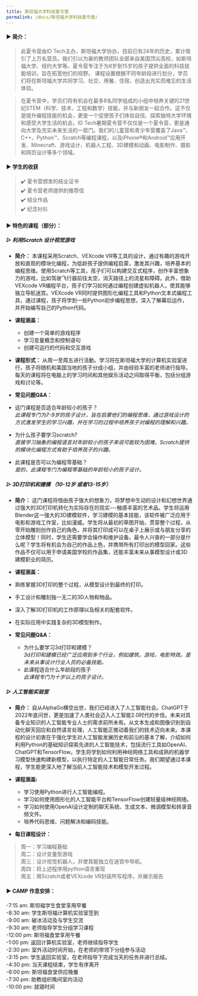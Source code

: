 ```yaml
---
title: 斯坦福大学科技夏令营
permalink: /docs/斯坦福大学科技夏令营/
---
```


#### ▶︎ 简介： 
>此夏令营由ID Tech主办，斯坦福大学协办，目前已有24年的历史，累计吸引了上万名营员。我们引以为豪的教师团队全部来自美国顶尖高校，如斯坦福大学、纽约大学等。夏令营专注于为8岁到15岁的孩子提供全面的科技技能培训，旨在拓宽他们的视野。
课程设置根据不同年龄段进行划分，学员们将在斯坦福大学共同学习、社交、用餐、住宿，创造出充实而难忘的生活体验。

>在夏令营中，学员们将有机会在最多8名同学组成的小组中培养关键的21世纪STEM（科学、技术、工程和数学）技能，并与新朋友一起合作。这不仅是提升编程技能的机会，更是一个促使孩子们体验自信、探索独特大学环境和感受大学生活的机会。ID Tech暑期夏令营不仅仅是一个夏令营，更是通向大学及充实未来生活的一扇门。我们的儿童营和青少年营覆盖了Java™、C++、Python™、Scratch等编程课程，以及iPhone®和Android™应用开发、Minecraft、游戏设计、机器人工程、3D建模和动画、电影制作、摄影和网页设计等多个领域。

#### ▶︎ 学生的收获
> ✔️ 夏令营颁发的结业证书<br>
> ✔️ 夏令营老师提供的推荐信<br>
> ✔️ 结业作品<br>
> ✔️ 纪念衬衫<br>


#### ▶︎ 特色的课程（部分）：
##### **▻ 利用Scratch 设计视觉游戏**
* **简介：** 本课程采用Scratch、VEXcode VR等工具的设计，通过有趣的游戏开放和直观的模块化编程，为低龄孩子提供编程启蒙，激发其兴趣，培养基本的编程思维。使用Scratch等工具，孩子们可以构建交互式程序，创作丰富想象力的游戏，比如驾驶飞行器前往太空，消灭路径上的流星和障碍。此外，借助VEXcode VR编程平台，孩子们学习如何通过编程创建虚拟机器人，使其能够独立导航迷宫。VEXcode VR同时提供图形化编程工具和Python文本式编程工具，通过课程，孩子将学到一些Python初步编程思想，深入了解幕后运作，并开始编写自己的Python代码。
* **课程涵盖：** 
  * 创建一个简单的游戏程序
  * 学习变量概念和控制语句
  * 创建可运行的代码和交互游戏
* **课程形式：** 
从周一至周五进行活動。学习将在斯坦福大学的计算机实验室进行，孩子将随机和美国当地的孩子分成小组，并由经验丰富的老师进行指导。每天的课程将在电脑上的学习时间和其他娱乐活动之间取得平衡，包括分组游戏和讨论等。
  
* **常见问题Q&A：** 
 * 这门课程是否适合年龄较小的孩子？<br>
*此课程专门为7-9岁的孩子设计，旨在启蒙他们的编程思维，通过游戏设计的方式激发学生的学习兴趣，并在学习的过程中培养孩子对编程的理解和兴趣。*
 * 为什么孩子要学习scratch?<br>
*直接学习抽象的编程语言对年龄较小的孩子来说可能较为困难。Scratch提供的模块化编程方式有助于培养孩子的兴趣。*
 * 此课程是否可以为编程零基础？<br>
*是的，此课程专门为编程零基础的年龄较小的孩子设计。*

##### **▻ 3D打印机和建模 （10-12岁 或者13-15岁）**
* **简介：** 这门课程将借由孩子强大的想象力，将梦想中生动的设计和幻想世界通过强大的3D打印机转化为实际存在的现实---触感丰富的艺术品。学生将运用Blender这一强大的3D建模软件，学习建模的基本技能，该软件被广泛应用于电影和游戏工作室，比如漫威。学生将从最初的草图开始，贯穿整个过程，从零开始雕刻创作自己的角色，并将其打印成可以在桌子上展示或与朋友分享的立体模型！同时，学生还需要学会操作和维护设备。最令人兴奋的一部分是什么呢？学生将有机会为自己的作品上色，并携带所有打印出的模型回家。这些作品不仅可以用于申请美国学校的作品集，还能丰富未来从事模型设计或3D建模职业的简历。
* **课程涵盖：**
 * 熟练掌握3D打印的整个过程，从模型设计到最终的打印。 
 * 手工设计和雕刻独一无二的3D人物和物品。 
 * 深入了解3D打印机的工作原理以及相关的配套软件。 
 * 在实际应用中实践复杂的3D模型制作。


* **常见问题Q&A：**
  * 为什么要学习3d打印和建模？<br>
*3d打印和建模已经广泛应用到多个行业，例如建筑，游戏，电影特效。是未来从事设计行业人员的必备技能。* 
  * 此课程适合什么年龄段的孩子<br>
*此课程专门为十岁以上的孩子设计。* 

##### **▻ 人工智能实验室**
* **简介：** 自从AlphaGo横空出世，我们已经进入了人工智能社会。ChatGPT于2022年底问世，更是加速了人类社会迈入人工智能2.0时代的步伐。未来对具备专业知识的人工智能专业人士的需求前所未有。从文本生成和图像识别到自动化聊天回应和自然语言处理，人工智能正推动着我们的技术迈向未来。本课程的设计初衷在于强化学生对人工智能发展历史和前沿的基本了解，介绍如何利用Python的基础知识探索先进的人工智能技术，包括流行工具如OpenAI、ChatGPT和TensorFlow。学生将学到如何利用神经网络工具和成熟的机器学习模型快速构建新模型，以执行特定的人工智能日常任务。我们期望通过本课程，学生能更深入地了解当前人工智能技术和模型开发过程。
* **课程涵盖:**
  * 学习使用Python进行人工智能编程。
  * 学习如何使用图形化的人工智能平台和TensorFlow创建轻量级神经网络。 
  * 学习如何使用OpenAI设计定制的聊天系统、生成文本、微调模型和转录音频文件。
  * 培养代码思维、问题解决和编码技能。

* **每日课程设计：**
>周一：学习编程基础<br>
>周二：设计变量型游戏<br>
>周三：设计视觉机器人，并使其能独立在迷宫中导航。<br>
>周四：将上述程序用python语言重现<br>
>周五：用Scratch或者VEXcode VR封装所写程序，并展示报告<br>


#### ▶︎ CAMP 作息安排：
-7:15 am: 斯坦福学生食堂享用早餐<br>
-8:30 am: 学生斯坦福计算机实验室签到<br>
-9:00 am: 破冰活动及与学生交流<br>
-9:30 am: 老师指导学生分组学习课程<br>
-12:00 pm: 斯坦福食堂享用午餐<br>
-1:00 pm: 返回计算机实验室，老师继续指导学生<br>
-2:30 pm: 室外活动时间开始，在老师的带领下分组参与活动<br>
-3:15 pm: 学生返回实验室，在老师指导下完成当天的任务并进行总结。 <br>
-4:30 pm: 当天课程结束，学生有序离开<br>
-6:00 pm: 斯坦福食堂供应晚餐<br>
-7:30 pm: 助教组织晚间室内活动<br>
-10:00 pm: 就寝时间<br>
